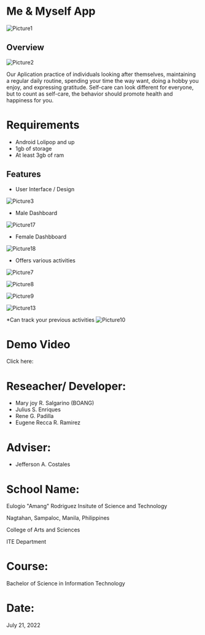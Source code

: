 # Me & Myself App
![Picture1](https://user-images.githubusercontent.com/109730772/180191729-eeb0e6d7-13b5-45ac-82fe-200d8b06685c.png)
## Overview
![Picture2](https://user-images.githubusercontent.com/109730772/180193341-7a9398e3-2507-438c-a583-ae621d8c73c1.png)

Our Aplication practice of individuals looking after themselves, maintaining a regular daily routine, spending your time the way want, doing a hobby you enjoy, and expressing gratitude. Self-care can look different for everyone, but to count as self-care, the behavior should promote health and happiness for you.

# Requirements
* Android Lolipop and up
* 1gb of storage
* At least 3gb of ram




## Features
* User Interface / Design 

![Picture3](https://user-images.githubusercontent.com/109730772/180194147-7cdb2bb2-2ffa-42e9-a12d-8c3e6dbab9e2.png)

* Male Dashboard

![Picture17](https://user-images.githubusercontent.com/109730772/180199184-7d4b009e-1897-493d-b722-3cd5b6c9981e.png)

* Female Dashbboard 

![Picture18](https://user-images.githubusercontent.com/109730772/180199509-8f53683b-0d02-4e70-9e0f-49a12b4faf0a.png)


* Offers various activities 

![Picture7](https://user-images.githubusercontent.com/109730772/180195747-b1138df1-8a5b-4946-9d4b-d21c7ebfa6e9.png)


![Picture8](https://user-images.githubusercontent.com/109730772/180195756-0a22a27e-dd7b-42fa-b6e4-2aeb287bf8c2.png)


![Picture9](https://user-images.githubusercontent.com/109730772/180195768-eda04d3b-aa7b-40f1-8db4-78ea29080759.png)


![Picture13](https://user-images.githubusercontent.com/109730772/180196054-e5f92ef5-449a-4ced-9ce3-4c449085e131.png)


*Can track your previous activities 
![Picture10](https://user-images.githubusercontent.com/109730772/180195900-1bab09b5-6fbb-4e4c-b0a6-ffb0911e9f0c.png)

# Demo Video
Click here: 

# Reseacher/ Developer:
* Mary joy R. Salgarino (BOANG)
* Julius S. Enriques
* Rene G. Padilla
* Eugene Recca R. Ramirez

# Adviser:
* Jefferson A. Costales

# School Name:
Eulogio "Amang" Rodriguez Insitute of Science and Technology

Nagtahan, Sampaloc, Manila, Philippines

College of Arts and Sciences

ITE Department

# Course: 
Bachelor of Science in Information Technology 

# Date:
July 21, 2022









